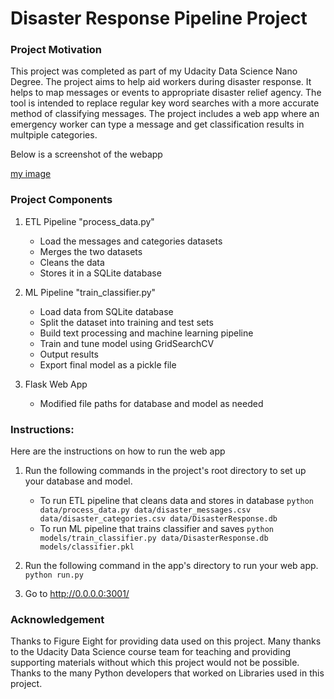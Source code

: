 # Disaster Response Pipeline Project
### Project Motivation
This project was completed as part of my Udacity Data Science Nano Degree. The project aims to help aid workers during disaster response. It helps to map messages or events to appropriate disaster relief agency. The tool is intended to replace regular key word searches with a more accurate method of classifying messages.
The project includes a web app where an emergency worker can type a message and get classification results in multpiple categories.

Below is a screenshot of the webapp

[my image](Webapp.png)



### Project Components
1. ETL Pipeline "process_data.py"

	- Load the messages and categories datasets
    - Merges the two datasets
	- Cleans the data
	- Stores it in a SQLite database

2. ML Pipeline "train_classifier.py"
	- Load data from SQLite database
	- Split the dataset into training and test sets
	- Build text processing and machine learning pipeline
    - Train and tune model using GridSearchCV
    - Output results
    - Export final model as a pickle file
    
3. Flask Web App
	- Modified file paths for database and model as needed




### Instructions:
Here are the instructions on how to run the web app
1. Run the following commands in the project's root directory to set up your database and model.

    - To run ETL pipeline that cleans data and stores in database
        `python data/process_data.py data/disaster_messages.csv data/disaster_categories.csv data/DisasterResponse.db`
    - To run ML pipeline that trains classifier and saves
        `python models/train_classifier.py data/DisasterResponse.db models/classifier.pkl`

2. Run the following command in the app's directory to run your web app.
    `python run.py`

3. Go to http://0.0.0.0:3001/


### Acknowledgement
Thanks to Figure Eight for providing data used on this project. Many thanks to the Udacity Data Science course team for teaching and providing supporting materials without which this project would not be possible. Thanks to the many Python developers that worked on Libraries used in this project.
